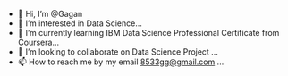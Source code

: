 - 👋 Hi, I’m @Gagan
- 👀 I’m interested in Data Science...
- 🌱 I’m currently learning IBM Data Science Professional Certificate from Coursera...
- 💞️ I’m looking to collaborate on Data Science Project ...
- 📫 How to reach me by my email 8533gg@gmail.com ...

<!---
Gagan8533/Gagan8533 is a ✨ special ✨ repository because its `README.md` (this file) appears on your GitHub profile.
You can click the Preview link to take a look at your changes.
--->
